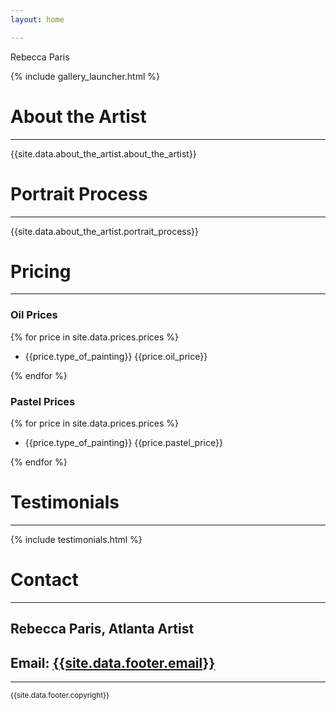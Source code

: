 ```yaml
---
layout: home

---
```

<div class="text-center" id="home"> <div class="header"> <div class="cursive"> Rebecca Paris

</div> </div> </div>

{% include gallery_launcher.html %}

<div class="row" id="about">
<div class="col col-sm-6 bio-img-wrapper">
<div class="bio-img"></div>
</div>
<div class="col col-sm-6">
<div class="about-the-artist">
<h1 class="text-center">About the Artist</h1>
<hr>
<div class="big-read">
{{site.data.about_the_artist.about_the_artist}}
</div>
</div>
</div>
</div>

<div class="row">
<div class="col col-md-12">
<div class="portrait-process">
<h1 class="text-center">
Portrait Process
</h1>
<hr>
<div class="big-read">
{{site.data.about_the_artist.portrait_process}}
</div>
</div>
</div>
</div>

<div class="row" id="pricing">
<div class="col col-md-12">
<h1 class="text-center">
Pricing
</h1>
<hr>
</div>
</div>

<div class="row">
<div class="col col-lg-6 col-12">
<h3 class="text-center">
Oil Prices
</h3>
{% for price in site.data.prices.prices %}
<ul class="price">
<li>
<span class="product">
{{price.type_of_painting}}
</span>
<span class="price">
{{price.oil_price}}
</span>
</li>
</ul>
{% endfor %}
</div>
<div class="col col-lg-6 col-12">
<h3 class="text-center">
Pastel Prices
</h3>
{% for price in site.data.prices.prices %}
<ul class="price">
<li>
<span class="product">
{{price.type_of_painting}}
</span>
<span class="price">
{{price.pastel_price}}
</span>
</li>
</ul>
{% endfor %}
</div>
</div>

<div class="row" id="testimonials">
<div class="col col-md-12">
<h1 class="text-center">
Testimonials
</h1>
<hr>
</div>
</div>

<div class="row">
<div class="col-md-12">
{% include testimonials.html %}
</div>
</div>

<div class="row" id="contact">
<div class="col col-md-12">
<h1 class="text-center">
Contact
</h1>
<hr>
</div>
</div>

<div class="row">
<div class="col col-md-12">
<h2 class="text-center">Rebecca Paris, Atlanta Artist</h2>
</div>
</div>

<div class="row">
<div class="col col-md-12">
<h2 class="text-center">
Email:
<a href="mailto:{{site.data.footer.email}}">{{site.data.footer.email}}</a>
</h2>
</div>
</div>

<div class="row">
<div class="col col-md-12">
<hr class="dashed">
</div>
</div>

<div class="row">
<div class="col col-md-12 text-center">
<small>
{{site.data.footer.copyright}}
</small>
<br>
<br>
</div>
</div>